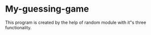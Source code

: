 # My-guessing-game
This program is created by the help of random module with it"s three functionality.
